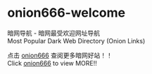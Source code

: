 # onion666-welcome
暗网导航 - 暗网最受欢迎网址导航  
Most Popular Dark Web Directory (Onion Links)

点击 [onion666](https://onion666.com/?c=8157630) 查阅更多暗网好站！！  
Click [onion666](https://onion666.com/?c=8157630) to view MORE!!

